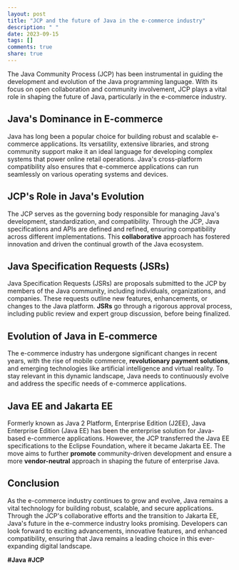 ```yaml
---
layout: post
title: "JCP and the future of Java in the e-commerce industry"
description: " "
date: 2023-09-15
tags: []
comments: true
share: true
---
```


The Java Community Process (JCP) has been instrumental in guiding the development and evolution of the Java programming language. With its focus on open collaboration and community involvement, JCP plays a vital role in shaping the future of Java, particularly in the e-commerce industry.

## Java's Dominance in E-commerce

Java has long been a popular choice for building robust and scalable e-commerce applications. Its versatility, extensive libraries, and strong community support make it an ideal language for developing complex systems that power online retail operations. Java's cross-platform compatibility also ensures that e-commerce applications can run seamlessly on various operating systems and devices.

## JCP's Role in Java's Evolution

The JCP serves as the governing body responsible for managing Java's development, standardization, and compatibility. Through the JCP, Java specifications and APIs are defined and refined, ensuring compatibility across different implementations. This **collaborative** approach has fostered innovation and driven the continual growth of the Java ecosystem.

## Java Specification Requests (JSRs)

Java Specification Requests (JSRs) are proposals submitted to the JCP by members of the Java community, including individuals, organizations, and companies. These requests outline new features, enhancements, or changes to the Java platform. **JSRs** go through a rigorous approval process, including public review and expert group discussion, before being finalized.

## Evolution of Java in E-commerce

The e-commerce industry has undergone significant changes in recent years, with the rise of mobile commerce, **revolutionary payment solutions**, and emerging technologies like artificial intelligence and virtual reality. To stay relevant in this dynamic landscape, Java needs to continuously evolve and address the specific needs of e-commerce applications.

## Java EE and Jakarta EE

Formerly known as Java 2 Platform, Enterprise Edition (J2EE), Java Enterprise Edition (Java EE) has been the enterprise solution for Java-based e-commerce applications. However, the JCP transferred the Java EE specifications to the Eclipse Foundation, where it became Jakarta EE. The move aims to further **promote** community-driven development and ensure a more **vendor-neutral** approach in shaping the future of enterprise Java.

## Conclusion

As the e-commerce industry continues to grow and evolve, Java remains a vital technology for building robust, scalable, and secure applications. Through the JCP's collaborative efforts and the transition to Jakarta EE, Java's future in the e-commerce industry looks promising. Developers can look forward to exciting advancements, innovative features, and enhanced compatibility, ensuring that Java remains a leading choice in this ever-expanding digital landscape.

**#Java** **#JCP**
